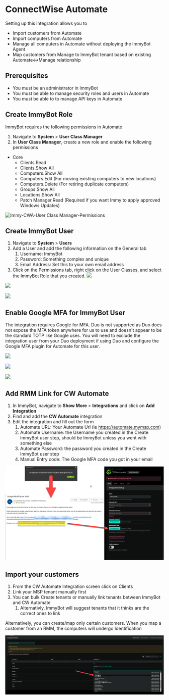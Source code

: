 # ConnectWise Automate

Setting up this integration allows you to
- Import customers from Automate
- Import computers from Automate
- Manage all computers in Automate without deploying the ImmyBot Agent
- Map customers from Manage to ImmyBot tenant based on existing Automate<->Manage relationship

## Prerequisites
- You must be an administrator in ImmyBot
- You must be able to manage security roles and users in Automate
- You must be able to to manage API keys in Automate

## Create ImmyBot Role
ImmyBot requires the following permissions in Automate

1. Navigate to **System** > **User Class Manager**
2. In **User Class Manager**, create a new role and enable the following permissions

- Core
  - Clients.Read
  - Clients.Show All
  - Computers.Show All
  - Computers.Edit (For moving existing computers to new locations)
  - Computers.Delete (For retiring duplicate computers)
  - Groups.Show All
  - Locations.Show All
  - Patch Manager.Read (Required if you want Immy to apply approved Windows Updates)

![Immy-CWA-User Class Manager-Permissions](https://user-images.githubusercontent.com/5932122/187803601-f2d49a3a-11cc-46b9-8aa2-b7ea1123902e.png)


## Create ImmyBot User

1. Navigate to **System** > **Users**
2. Add a User and add the following information on the General tab
   1. Username: ImmyBot
   2. Password: Something complex and unique
   3. Email Address: Set this to your own email address
3. Click on the Permissions tab, right click on the User Classes, and select the ImmyBot Role that you created.
![](./.vitepress/images/2021-03-23-16-14-24.png)

![](./.vitepress/images/2021-03-23-16-19-01.png)

![](./.vitepress/images/2021-03-23-16-30-41.png)

## Enable Google MFA for ImmyBot User

The integration requires Google for MFA. Duo is not supported as Duo does not expose the MFA token anywhere for us to use and doesn't appear to be the standard TOTP like Google uses.
You will need to exclude the integration user from your Duo deployment if using Duo and configure the Google MFA plugin for Automate for this user.

![](./.vitepress/images/2021-03-23-18-35-49.png)

![](./.vitepress/images/2021-03-23-18-35-28.png)

![](./.vitepress/images/2021-03-23-18-39-00.png)

## Add RMM Link for CW Automate

1. In ImmyBot, navigate to **Show More** > **Integrations** and click on **Add Integration**
2. Find and add the **CW Automate** integration
3. Edit the integration and fill out the form
   1. Automate URL: Your Automate Url (ie https://automate.mymsp.com)
   2. Automate Username: the Username you created in the Create ImmyBot user step, should be ImmyBot unless you went with something else
   3. Automate Password: the password you created in the Create ImmyBot user step
   4. Manual Entry code: The Google MFA code you got in your email

![](./CWAutomateIntegrationForm-GoogleMFA.png)

## Import your customers

1. From the CW Automate Integration screen click on Clients
2. Link your MSP tenant manually first
3. You can bulk Create tenants or manually link tenants between ImmyBot and CW Automate
   1. Alternativly, ImmyBot will suggest tenants that it thinks are the correct ones to link

Alternatively, you can create/map only certain customers.
When you map a customer from an RMM, the computers will undergo Identification

![](./LinkingClientsInIntegration.png)